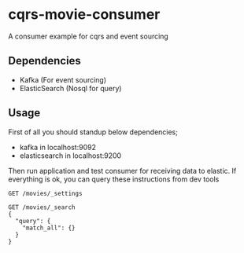 # cqrs-movie-consumer
A consumer example for cqrs and event sourcing

## Dependencies
- Kafka (For event sourcing)
- ElasticSearch (Nosql for query)

## Usage
First of all you should standup below dependencies;
- kafka in localhost:9092 
- elasticsearch in localhost:9200

Then run application and test consumer for receiving data to elastic. If everything is ok, you can query these instructions from dev tools

```
GET /movies/_settings

GET /movies/_search
{
  "query": {
    "match_all": {}
  }
}

```

